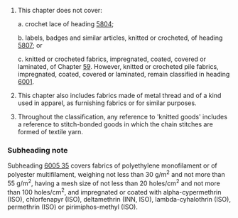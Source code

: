 1. This chapter does not cover:

    a. crochet lace of heading [5804](/headings/5804);
    
    b. labels, badges and similar articles, knitted or crocheted, of heading [5807](/headings/5807); or
    
    c. knitted or crocheted fabrics, impregnated, coated, covered or laminated, of Chapter [59](/chapters/59). However, knitted
    or crocheted pile fabrics, impregnated, coated, covered or laminated, remain classified in heading [6001](/headings/6001).

2. This chapter also includes fabrics made of metal thread and of a kind used in apparel, as furnishing fabrics or for similar purposes.

3. Throughout the classification, any reference to 'knitted goods' includes a reference to stitch-bonded goods in which the chain stitches are formed of textile yarn.

### Subheading note

Subheading [6005 35](/subheadings/6005350000-80) covers fabrics of polyethylene monofilament or of polyester multifilament, weighing not less than 30 g/m<sup>2</sup> and not more than 55 g/m<sup>2</sup>, having a mesh size of not less than 20 holes/cm<sup>2</sup> and not more than 100 holes/cm<sup>2</sup>, and impregnated or coated with alpha-cypermethrin (ISO), chlorfenapyr (ISO), deltamethrin (INN, ISO), lambda-cyhalothrin (ISO), permethrin (ISO) or pirimiphos-methyl (ISO).
